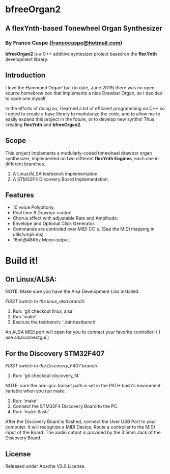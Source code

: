# bfreeOrgan2
## A flexYnth-based Tonewheel Organ Synthesizer
### By Franco Caspe (francocaspe@hotmail.com)

**bfreeOrgan2** is a C++ additive syntesizer project based on the **flexYnth** development library.

## Introduction
I love the Hammond Organ! but (to date, June 2019) there was no open-source homebrew box that implements a nice Drawbar Organ, so I decided to code one myself.

In the efforts of doing so, I learned a lot of efficient programming on C++ so I opted to create a base library to modularize the code, and to allow me to easily 
expand this project in the future, or to develop new synths! Thus creating **flexYnth** and **bfreeOrgan2**.

## Scope
This project implements a modularly-coded tonewheel drawbar organ synthesizer, implemented on two different **flexYnth Engines**, each one in different branches.
1. A Linux/ALSA testbench implementation.
2. A STM32F4 Discovery Board Implementation.

## Features

 * 10 voice Polyphony.
 * Real time 9 Drawbar control.
 * Chorus effect with adjustable Rate and Amplitude.
 * Envelope and Optional Click Generator.
 * Commands are controled over MIDI CC's. (See the MIDI mapping in utils/vmpk.ins)
 * 16bit@48Khz Mono output.

# Build it!

## On Linux/ALSA:

NOTE: Make sure you have the Alsa Development Libs installed.

*FIRST switch to the linux_alsa branch:* 

1. Run: 'git checkout linux_alsa'
2. Run 'make'
3. Execute the testbench: './bin/testbench'

An ALSA MIDI port will open for you to connect your favorite controller! ( I use alsaconnectgui )

## For the Discovery STM32F407

*FIRST switch to the Discovery_F407 branch.* 

1. Run: 'git checkout discovery_f4'

NOTE: sure the arm-gcc toolset path is set in the PATH bash's enviroment variable when you run make.

2. Run: 'make'
3. Connect the STM32F4 Discovery Board to the PC.
4. Run: 'make flash'

After the Discovery Board is flashed, connect the User USB Port to your computer. It will recognize a MIDI Device.
Route a controller to the MIDI input of the Board. The audio output is provided by the 3.5mm Jack of the Discovery Board.

## License

Released under Apache V2.0 License.